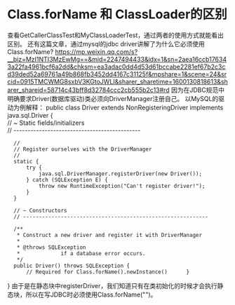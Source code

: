 # Class.forName 和 ClassLoader的区别
  查看GetCallerClassTest和MyClassLoaderTest，通过两者的使用方式就能看出区别。
  还有这篇文章，通过mysql的jdbc driver讲解了为什么它必须使用Class.forName?
  https://mp.weixin.qq.com/s?__biz=MzI1NTI3MzEwMg==&mid=2247494433&idx=1&sn=2aea16ccb176343a22fa4961bcf6a2dd&chksm=ea3adac0dd4d53d61bccabe2281ef67b2c3cd39ded52a69761a49b868fb3452dd4167c31125f&mpshare=1&scene=24&srcid=0915TMCWMG8sxbV3KGtoJWLI&sharer_sharetime=1600130818613&sharer_shareid=58714c43bff8d32784ccc2cb555b2c13#rd
  因为在JDBC规范中明确要求Driver(数据库驱动)类必须向DriverManager注册自己。
  以MySQL的驱动为例解释：
  public class Driver extends NonRegisteringDriver implements java.sql.Driver {  
      // ~ Static fields/initializers  
      // ---------------------------------------------  
  
      //  
      // Register ourselves with the DriverManager  
      //  
      static {  
          try {  
              java.sql.DriverManager.registerDriver(new Driver());  
          } catch (SQLException E) {  
              throw new RuntimeException("Can't register driver!");  
          }  
      }  
  
      // ~ Constructors  
      // -----------------------------------------------------------  
  
      /** 
       * Construct a new driver and register it with DriverManager 
       *  
       * @throws SQLException 
       *             if a database error occurs. 
       */  
      public Driver() throws SQLException {  
          // Required for Class.forName().newInstance()      }  
  
  }
  由于是在静态块中registerDriver，我们知道只有在类初始化的时候才会执行静态块，所以在写JDBC时必须使用Class.forName("")。